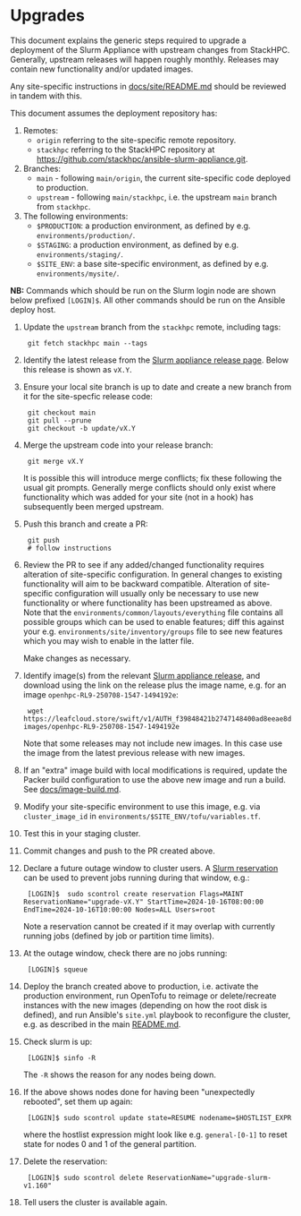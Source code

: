 # Upgrades

This document explains the generic steps required to upgrade a deployment of the Slurm Appliance with upstream changes from StackHPC.
Generally, upstream releases will happen roughly monthly. Releases may contain new functionality and/or updated images.

Any site-specific instructions in [docs/site/README.md](site/README.md) should be reviewed in tandem with this.

This document assumes the deployment repository has:
1. Remotes:
    - `origin` referring to the site-specific remote repository.
    - `stackhpc` referring to the StackHPC repository at https://github.com/stackhpc/ansible-slurm-appliance.git.
2. Branches:
    - `main` - following `main/origin`, the current site-specific code deployed to production.
    - `upstream` - following `main/stackhpc`, i.e. the upstream `main` branch from `stackhpc`.
3. The following environments:
    - `$PRODUCTION`: a production environment, as defined by e.g. `environments/production/`.
    - `$STAGING`: a production environment, as defined by e.g. `environments/staging/`.
    - `$SITE_ENV`: a base site-specific environment, as defined by e.g. `environments/mysite/`.

**NB:** Commands which should be run on the Slurm login node are shown below prefixed `[LOGIN]$`.
All other commands should be run on the Ansible deploy host.

1. Update the `upstream` branch from the `stackhpc` remote, including tags:

        git fetch stackhpc main --tags

1. Identify the latest release from the [Slurm appliance release page](https://github.com/stackhpc/ansible-slurm-appliance/releases). Below this release is shown as `vX.Y`.

1. Ensure your local site branch is up to date and create a new branch from it for the
   site-specfic release code:

        git checkout main
        git pull --prune
        git checkout -b update/vX.Y

1. Merge the upstream code into your release branch:

        git merge vX.Y

   It is possible this will introduce merge conflicts; fix these following the usual git 
   prompts. Generally merge conflicts should only exist where functionality which was added
   for your site (not in a hook) has subsequently been merged upstream.

1. Push this branch and create a PR:

        git push
        # follow instructions

1. Review the PR to see if any added/changed functionality requires alteration of
   site-specific configuration. In general changes to existing functionality will aim to be
   backward compatible. Alteration of site-specific configuration will usually only be
   necessary to use new functionality or where functionality has been upstreamed as above.
   Note that the `environments/common/layouts/everything` file contains all possible
   groups which can be used to enable features; diff this against your e.g.
   `environments/site/inventory/groups` file to see new features which you may
   wish to enable in the latter file.

   Make changes as necessary.

1. Identify image(s) from the relevant [Slurm appliance release](https://github.com/stackhpc/ansible-slurm-appliance/releases), and download
   using the link on the release plus the image name, e.g. for an image `openhpc-RL9-250708-1547-1494192e`:

        wget https://leafcloud.store/swift/v1/AUTH_f39848421b2747148400ad8eeae8d536/openhpc-images/openhpc-RL9-250708-1547-1494192e

    Note that some releases may not include new images. In this case use the image from the latest previous release with new images.

1. If an "extra" image build with local modifications is required, update the
   Packer build configuration to use the above new image and run a build. See
   [docs/image-build.md](./image-build.md).

1. Modify your site-specific environment to use this image, e.g. via `cluster_image_id` in `environments/$SITE_ENV/tofu/variables.tf`.

1. Test this in your staging cluster.

1. Commit changes and push to the PR created above.

1. Declare a future outage window to cluster users. A [Slurm reservation](https://slurm.schedmd.com/scontrol.html#lbAQ) can be
   used to prevent jobs running during that window, e.g.:

        [LOGIN]$  sudo scontrol create reservation Flags=MAINT ReservationName="upgrade-vX.Y" StartTime=2024-10-16T08:00:00 EndTime=2024-10-16T10:00:00 Nodes=ALL Users=root

   Note a reservation cannot be created if it may overlap with currently running jobs (defined by job or partition time limits).

1. At the outage window, check there are no jobs running:

        [LOGIN]$ squeue

1. Deploy the branch created above to production, i.e. activate the production environment, run OpenTofu to reimage or
delete/recreate instances with the new images (depending on how the root disk is defined), and run Ansible's `site.yml`
playbook to reconfigure the cluster, e.g. as described in the main [README.md](../README.md).

1. Check slurm is up:

        [LOGIN]$ sinfo -R
   
   The `-R` shows the reason for any nodes being down.

1. If the above shows nodes done for having been "unexpectedly rebooted", set them up again:

        [LOGIN]$ sudo scontrol update state=RESUME nodename=$HOSTLIST_EXPR

    where the hostlist expression might look like e.g. `general-[0-1]` to reset state for nodes 0 and 1 of the general partition.

1. Delete the reservation:

        [LOGIN]$ sudo scontrol delete ReservationName="upgrade-slurm-v1.160"

1. Tell users the cluster is available again.

